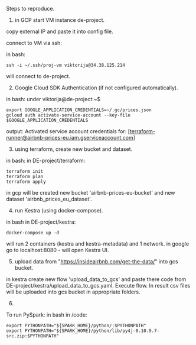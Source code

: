 Steps to reproduce. 

1. in GCP start VM instance de-project. 

copy external IP and paste it into config file.

connect to VM via ssh: 

in bash: 
```
ssh -i ~/.ssh/proj-vm viktorija@34.38.125.214
```
will connect to de-project.

2. Google Cloud SDK Authentication (if not configured automatically).

in bash: under viktorija@de-project:~$ 
```
export GOOGLE_APPLICATION_CREDENTIALS=~/.gc/prices.json
gcloud auth activate-service-account --key-file $GOOGLE_APPLICATION_CREDENTIALS
```
output: Activated service account credentials for: [terraform-runner@airbnb-prices-eu.iam.gserviceaccount.com]

3. using terraform, create new bucket and dataset.  

in bash: in DE-project/terraform:
```
terraform init
terraform plan
terraform apply
```
in gcp will be created new bucket 'airbnb-prices-eu-bucket' and new dataset 'airbnb_prices_eu_dataset'. 

4. run Kestra (using docker-compose). 

in bash in DE-project/kestra:
```
docker-compose up -d
```
will run 2 containers (kestra and kestra-metadata) and 1 network. 
in google go to localhost:8080 - will open Kestra UI. 

5. upload data from "https://insideairbnb.com/get-the-data/" into gcs bucket. 

in kestra create new flow 'upload_data_to_gcs' and paste there code from DE-project/kestra/upload_data_to_gcs.yaml. 
Execute flow. In result csv files will be uploaded into gcs bucket in appropriate folders. 

6. 


To run PySpark:
in bash in /code:
```
export PYTHONPATH="${SPARK_HOME}/python/:$PYTHONPATH"
export PYTHONPATH="${SPARK_HOME}/python/lib/py4j-0.10.9.7-src.zip:$PYTHONPATH"
```





